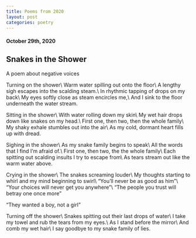 ```yaml
---
title: Poems from 2020
layout: post
categories: poetry
---
```


#### October 29th, 2020 ####
## Snakes in the Shower ##
A poem about negative voices

Turning on the shower\\
Warm water spilling out onto the floor\\
A lengthy sigh escapes into the scalding steam.\\
In rhythmic tapping of drops on my back\\
My eyes softly close as steam encircles me,\\
And I sink to the floor underneath the water stream.

Sitting in the shower\\
With water rolling down my skin\\
My wet hair drops down like snakes on my head.\\
First one, then two, then the whole family\\
My shaky exhale stumbles out into the air\\
As my cold, dormant heart fills up with dread.

Sighing in the shower\\
As my snake family begins to speak\\
All the words that I find I’m afraid of.\\
First one, then two, the the whole family\\
Each spitting out scalding insults I try to escape from\\
As tears stream out like the warm water above.

Crying in the shower\\
The snakes screaming louder\\
My thoughts starting to whirl and my mind beginning to swirl\\
“You’ll never be as good as him”\\
“Your choices will never get you anywhere”\\
“The people you trust will betray one once more”

“They wanted a boy, not a girl”

Turning off the shower\\
Snakes spitting out their last drops of water\\
I take my towel and rub the tears from my eyes.\\
As I stand before the mirror\\
And comb my wet hair\\
I say goodbye to my snake family of lies.
